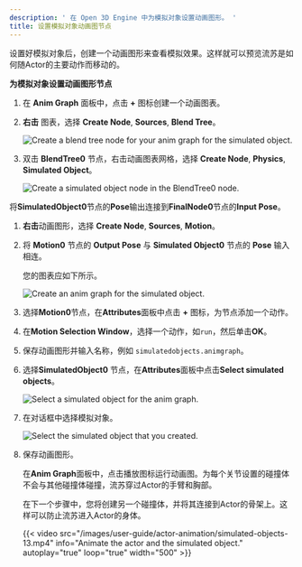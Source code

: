 ```yaml
---
description: ' 在 Open 3D Engine 中为模拟对象设置动画图形。 '
title: 设置模拟对象动画图节点
---
```


设置好模拟对象后，创建一个动画图形来查看模拟效果。这样就可以预览流苏是如何随Actor的主要动作而移动的。

**为模拟对象设置动画图形节点**

1. 在 **Anim Graph** 面板中，点击 **+** 图标创建一个动画图表。

1. **右击** 图表，选择 **Create Node**, **Sources**, **Blend Tree**。

    ![Create a blend tree node for your anim graph for the simulated object.](/images/user-guide/actor-animation/simulated-objects-7.png)

1. 双击 **BlendTree0** 节点，右击动画图表网格，选择 **Create Node**, **Physics**, **Simulated Object**。

    ![Create a simulated object node in the BlendTree0 node.](/images/user-guide/actor-animation/simulated-objects-8.png)

将**SimulatedObject0**节点的**Pose**输出连接到**FinalNode0**节点的**Input Pose**。

1. **右击**动画图形，选择 **Create Node**, **Sources**, **Motion**。

1. 将 **Motion0** 节点的 **Output Pose** 与 **Simulated Object0** 节点的 **Pose** 输入相连。

   您的图表应如下所示。

    ![Create an anim graph for the simulated object.](/images/user-guide/actor-animation/simulated-objects-10.png)

1. 选择**Motion0**节点，在**Attributes**面板中点击 **+** 图标，为节点添加一个动作。

1. 在**Motion Selection Window**，选择一个动作，如`run`，然后单击**OK**。

1. 保存动画图形并输入名称，例如 `simulatedobjects.animgraph`。

1. 选择**SimulatedObject0** 节点，在**Attributes**面板中点击**Select simulated objects**。

    ![Select a simulated object for the anim graph.](/images/user-guide/actor-animation/simulated-objects-11.png)

1. 在对话框中选择模拟对象。

    ![Select the simulated object that you created.](/images/user-guide/actor-animation/simulated-objects-12.png)

1. 保存动画图形。

   在**Anim Graph**面板中，点击播放图标运行动画图。为每个关节设置的碰撞体不会与其他碰撞体碰撞，流苏穿过Actor的手臂和胸部。

   在下一个步骤中，您将创建另一个碰撞体，并将其连接到Actor的骨架上。这样可以防止流苏进入Actor的身体。

    {{< video src="/images/user-guide/actor-animation/simulated-objects-13.mp4" info="Animate the actor and the simulated object." autoplay="true" loop="true" width="500" >}}
